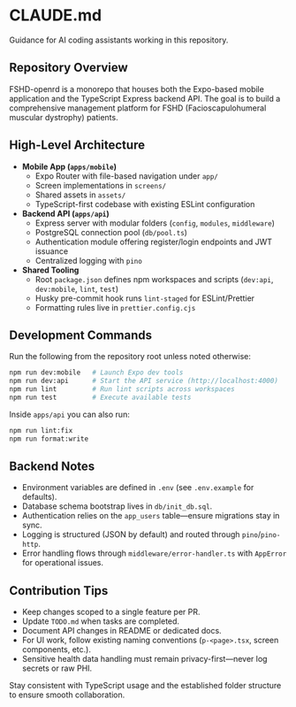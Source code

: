 # CLAUDE.md

Guidance for AI coding assistants working in this repository.

## Repository Overview

FSHD-openrd is a monorepo that houses both the Expo-based mobile application and the TypeScript Express backend API. The goal is to build a comprehensive management platform for FSHD (Facioscapulohumeral muscular dystrophy) patients.

## High-Level Architecture

- **Mobile App (`apps/mobile`)**
  - Expo Router with file-based navigation under `app/`
  - Screen implementations in `screens/`
  - Shared assets in `assets/`
  - TypeScript-first codebase with existing ESLint configuration
- **Backend API (`apps/api`)**
  - Express server with modular folders (`config`, `modules`, `middleware`)
  - PostgreSQL connection pool (`db/pool.ts`)
  - Authentication module offering register/login endpoints and JWT issuance
  - Centralized logging with `pino`
- **Shared Tooling**
  - Root `package.json` defines npm workspaces and scripts (`dev:api`, `dev:mobile`, `lint`, `test`)
  - Husky pre-commit hook runs `lint-staged` for ESLint/Prettier
  - Formatting rules live in `prettier.config.cjs`

## Development Commands

Run the following from the repository root unless noted otherwise:

```bash
npm run dev:mobile   # Launch Expo dev tools
npm run dev:api      # Start the API service (http://localhost:4000)
npm run lint         # Run lint scripts across workspaces
npm run test         # Execute available tests
```

Inside `apps/api` you can also run:

```bash
npm run lint:fix
npm run format:write
```

## Backend Notes

- Environment variables are defined in `.env` (see `.env.example` for defaults).
- Database schema bootstrap lives in `db/init_db.sql`.
- Authentication relies on the `app_users` table—ensure migrations stay in sync.
- Logging is structured (JSON by default) and routed through `pino`/`pino-http`.
- Error handling flows through `middleware/error-handler.ts` with `AppError` for operational issues.

## Contribution Tips

- Keep changes scoped to a single feature per PR.
- Update `TODO.md` when tasks are completed.
- Document API changes in README or dedicated docs.
- For UI work, follow existing naming conventions (`p-<page>.tsx`, screen components, etc.).
- Sensitive health data handling must remain privacy-first—never log secrets or raw PHI.

Stay consistent with TypeScript usage and the established folder structure to ensure smooth collaboration.

